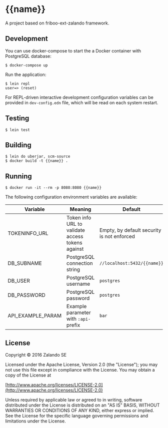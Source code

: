 # {{name}}

A project based on friboo-ext-zalando framework.

## Development

You can use docker-compose to start the a Docker container with PostgreSQL database:

```
$ docker-compose up
```

Run  the application:

```
$ lein repl
user=> (reset)
```

For REPL-driven interactive development configuration variables can be provided in `dev-config.edn` file, which will be read on each system restart.

## Testing

```
$ lein test
```

## Building

```
$ lein do uberjar, scm-source
$ docker build -t {{name}} .
```

## Running

```
$ docker run -it --rm -p 8080:8080 {{name}}
```

The following configuration environment variables are available:

| Variable | Meaning | Default | Example |
|---|---|---|---|
| TOKENINFO_URL | Token info URL to validate access tokens against | Empty, by default security is not enforced | `https://auth.example.com/oauth2/tokeninfo` |
| DB_SUBNAME | PostgreSQL connection string | `//localhost:5432/{{name}}` | `//{{name}}.db.example.com:5432/{{name}}?ssl=true` |
| DB_USER | PostgreSQL username | `postgres` | `mjackson` |
| DB_PASSWORD | PostgreSQL password | `postgres` | `billiejeanisnotmylover` |
| API_EXAMPLE_PARAM | Example parameter with `:api-` prefix | `bar` | `foo` |

## License

Copyright © 2016 Zalando SE

Licensed under the Apache License, Version 2.0 (the "License");
you may not use this file except in compliance with the License.
You may obtain a copy of the License at

   [http://www.apache.org/licenses/LICENSE-2.0](http://www.apache.org/licenses/LICENSE-2.0)

Unless required by applicable law or agreed to in writing, software
distributed under the License is distributed on an "AS IS" BASIS,
WITHOUT WARRANTIES OR CONDITIONS OF ANY KIND, either express or implied.
See the License for the specific language governing permissions and
limitations under the License.
